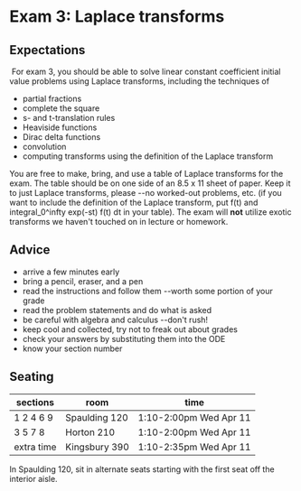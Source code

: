 # Exam 3: Laplace transforms

## Expectations
​
For exam 3, you should be able to solve linear constant coefficient initial value problems using Laplace transforms,
including the techniques of
  * partial fractions
  * complete the square
  * s- and t-translation rules
  * Heaviside functions 
  * Dirac delta functions
  * convolution
  * computing transforms using the definition of the Laplace transform

You are free to make, bring, and use a table of Laplace transforms for the exam. The table should be on one side
of an 8.5 x 11 sheet of paper. Keep it to just Laplace transforms, please --no worked-out problems, etc. (if you want to include the definition of the Laplace transform, put f(t) and integral_0^infty exp(-st) f(t) dt in your table). The exam will **not** utilize exotic transforms we haven't touched on in lecture or homework.

## Advice

  * arrive a few minutes early
  * bring a pencil, eraser, and a pen
  * read the instructions and follow them --worth some portion of your grade
  * read the problem statements and do what is asked
  * be careful with algebra and calculus --don't rush!
  * keep cool and collected, try not to freak out about grades
  * check your answers by substituting them into the ODE
  * know your section number

## Seating

| sections  | room | time |
|-----------|------|------|
| 1 2 4 6 9 | Spaulding 120 | 1:10-2:00pm Wed Apr 11|
| 3 5 7 8   | Horton 210  | 1:10-2:00pm Wed Apr 11   |
| extra time | Kingsbury 390 | 1:10-2:35pm Wed Apr 11 |

In Spaulding 120, sit in alternate seats starting with the first seat off the interior aisle. 

